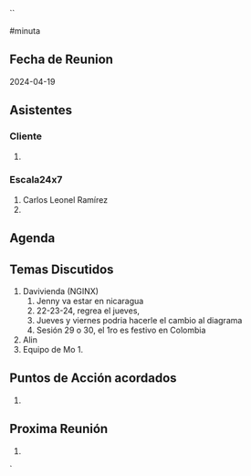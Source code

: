 ``

#minuta
## Fecha de Reunion
2024-04-19

## Asistentes

### Cliente
1. 
### Escala24x7
1. Carlos Leonel Ramírez
2. 

## Agenda

## Temas Discutidos
1. Davivienda  (NGINX)
	1. Jenny va estar en nicaragua
	2. 22-23-24, regrea el jueves, 
	3. Jueves y viernes podria hacerle el cambio al diagrama
	4. Sesión 29 o 30, el 1ro es festivo en Colombia
2. Alin
3. Equipo de Mo
	1. 

## Puntos de Acción acordados
1. 

## Proxima Reunión
1.  

`